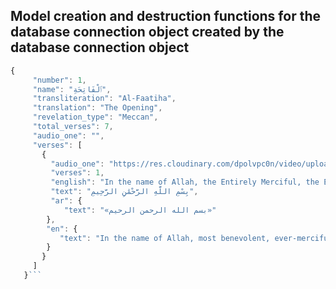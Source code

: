 ## Model creation and destruction functions for the database connection object created by the database connection object

````ts
{
     "number": 1,
     "name": "ٱلْفَاتِحَةِ",
     "transliteration": "Al-Faatiha",
     "translation": "The Opening",
     "revelation_type": "Meccan",
     "total_verses": 7,
     "audio_one": "",
     "verses": [
       {
         "audio_one": "https://res.cloudinary.com/dpolvpc0n/video/upload/v1693594758/Quran%20App/Surah/audio/001/001_zmrjtd.mp3",
         "verses": 1,
         "english": "In the name of Allah, the Entirely Merciful, the Especially Merciful.",
         "text": "﻿بِسْمِ اللَّهِ الرَّحْمَٰنِ الرَّحِيمِ",
         "ar": {
            "text": "«بسم الله الرحمن الرحيم»"
        },
        "en": {
           "text": "In the name of Allah, most benevolent, ever-merciful."
        }
       }
     ]
   }```
````
